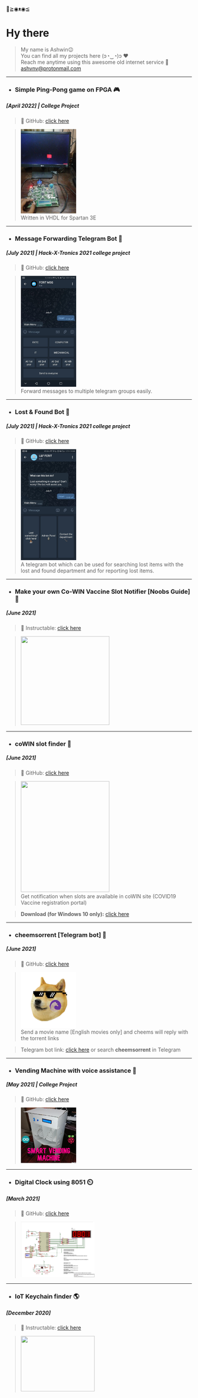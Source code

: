 👋≧◉ᴥ◉≦
# Hy there
> My name is Ashwin😉 <br>
> You can find all my projects here (ɔ◔‿◔)ɔ ♥ <br>
> Reach me anytime using this awesome old internet service 📧 ashvnv@protonmail.com <br>
---

* ### Simple Ping-Pong game on FPGA 🎮
##### [April 2022] | College Project

> 📮 GitHub: [click here](https://github.com/ashvnv/FPGA-Ping-Pong-game)

> <img src="https://raw.githubusercontent.com/ashvnv/FPGA-Ping-Pong-game/main/media/pic.png" width="150"><br>
> Written in VHDL for Spartan 3E

---
* ### Message Forwarding Telegram Bot 🤖
##### [July 2021] | Hack-X-Tronics 2021 college project

> 📮 GitHub: [click here](https://github.com/ashvnv/Message-Forwarding-Telegram-Bot)

> <img src="https://github.com/ashvnv/Message-Forwarding-Telegram-Bot/blob/main/pics/sending%20msg%20pics/photo_2021-07-09_21-22-53.jpg?raw=true" width="150"><br>
> Forward messages to multiple telegram groups easily.

---
* ### Lost & Found Bot 🤖
##### [July 2021] | Hack-X-Tronics 2021 college project

> 📮 GitHub: [click here](https://github.com/ashvnv/Lost-And-Found-Bot)

> <img src="https://github.com/ashvnv/Lost-And-Found-Bot/blob/main/pics/photo_2021-07-09_15-06-22.jpg?raw=true" width="150"><br>
> A telegram bot which can be used for searching lost items with the lost and found department and for reporting lost items.

---
* ### Make your own Co-WIN Vaccine Slot Notifier [Noobs Guide] 💉
##### [June 2021]

> 📘 Instructable: [click here](https://www.instructables.com/Make-Your-Own-Co-WIN-Vaccine-Slot-Notifier-in-30-M/)

> <img src="https://content.instructables.com/ORIG/FZ1/06B6/KPV761LG/FZ106B6KPV761LG.png?auto=webp&frame=1&width=700&height=1024&fit=bounds&md=dff284c736b36cb811353398765c0fae" width="240" height="240"><br>

---
* ### coWIN slot finder 💉
##### [June 2021]

> 📮 GitHub: [click here](https://github.com/ashvnv/Co-Win-Notifier)

> <img src="https://raw.githubusercontent.com/ashvnv/Co-Win-Notifier/master/Pics/mainwin.png" width="240" height="300"><br>
> Get notification when slots are available in coWIN site (COVID19 Vaccine registration portal)

> **Download (for Windows 10 only):** [click here](http://bit.ly/cowinnotifierIO)

---
* ### cheemsorrent [Telegram bot] 🤖 
##### [June 2021]

> 📮 GitHub: [click here](https://github.com/ashvnv/cheemsorrent)

> <img src="https://raw.githubusercontent.com/ashvnv/cheemsorrent/main/temp/cheemspic.png" width="150" height="150"><br>
> Send a movie name [English movies only] and cheems will reply with the torrent links<br>

> Telegram bot link: [click here](https://t.me/cheemsorrent_bot) or search **cheemsorrent** in Telegram

---
* ### Vending Machine with voice assistance 🎤
##### [May 2021] | College Project

> 📮 GitHub: [click here](https://github.com/ashvnv/smart-vending-machine)

> <img src="https://raw.githubusercontent.com/ashvnv/smart-vending-machine/main/temp/IMG_20210517_205744.png" width="150" height="150"><br>

---
* ### Digital Clock using 8051 ⏲️
##### [March 2021]

> 📮 GitHub: [click here](https://github.com/ashvnv/8051-digitalclock-rtc)

> <img src="https://raw.githubusercontent.com/ashvnv/8051-digitalclock-rtc/main/temp/Proteus%20sim.PNG" width="200" height="150"><br>

---
* ### IoT Keychain finder 🌎
##### [December 2020]

> 📘 Instructable: [click here](https://www.instructables.com/IoT-Keychain-Finder-Using-ESP8266-01/)

> <img src="https://content.instructables.com/ORIG/FWG/M7Z7/KI4KAYU8/FWGM7Z7KI4KAYU8.png?auto=webp&frame=1&width=1024&height=1024&fit=bounds&md=8e5ae5bb37ba3cff0ac66720a369747b" width="200" height="150"><br>



